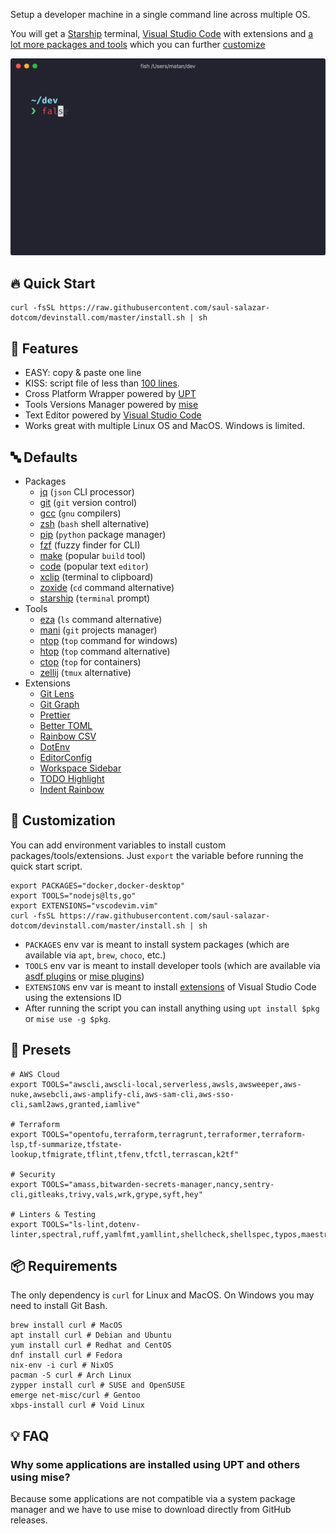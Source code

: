 Setup a developer machine in a single command line across multiple OS.

You will get a [Starship](https://starship.rs/) terminal, [Visual Studio Code](https://code.visualstudio.com/) with extensions and [a lot more packages and tools](#defaults) which you can further [customize](#customization)

![starship example](https://raw.githubusercontent.com/starship/starship/master/media/demo.gif)

## 🔥 Quick Start
```shell
curl -fsSL https://raw.githubusercontent.com/saul-salazar-dotcom/devinstall.com/master/install.sh | sh
```

## 🚀 Features
- EASY: copy & paste one line
- KISS: script file of less than [100 lines](https://github.com/saul-salazar-dotcom/devinstall.com).
- Cross Platform Wrapper powered by [UPT](https://github.com/sigoden/upt)
- Tools Versions Manager powered by [mise](https://github.com/jdx/mise)
- Text Editor powered by [Visual Studio Code](https://code.visualstudio.com/)
- Works great with multiple Linux OS and MacOS. Windows is limited.

## 🔤 Defaults

- Packages
    - [jq](https://jqlang.github.io/jq/) (`json` CLI processor)
    - [git](https://git-scm.com/) (`git` version control)
    - [gcc](https://gcc.gnu.org/) (`gnu` compilers)
    - [zsh](https://www.zsh.org/) (`bash` shell alternative)
    - [pip](https://pip.pypa.io/en/stable/) (`python` package manager)
    - [fzf](https://github.com/junegunn/fzf) (fuzzy finder for CLI)
    - [make](https://www.gnu.org/software/make/) (popular `build` tool)
    - [code](https://code.visualstudio.com/) (popular text `editor`)
    - [xclip](https://github.com/astrand/xclip) (terminal to clipboard)
    - [zoxide](https://zoxide.dev/) (`cd` command alternative)
    - [starship](https://starship.rs/) (`terminal` prompt)
- Tools
    - [eza](https://eza.rocks/) (`ls` command alternative)
    - [mani](https://manicli.com/) (`git` projects manager)
    - [ntop](https://github.com/gsass1/NTop) (`top` command for windows)
    - [htop](https://htop.dev/) (`top` command alternative)
    - [ctop](https://ctop.sh/) (`top` for containers)
    - [zellij](https://zellij.dev/) (`tmux` alternative)
- Extensions
    - [Git Lens](https://marketplace.visualstudio.com/items?itemName=eamodio.gitlens)
    - [Git Graph](https://marketplace.visualstudio.com/items?itemName=mhutchie.git-graph)
    - [Prettier](https://marketplace.visualstudio.com/items?itemName=esbenp.prettier-vscode)
    - [Better TOML](https://marketplace.visualstudio.com/items?itemName=bungcip.better-toml)
    - [Rainbow CSV](https://marketplace.visualstudio.com/items?itemName=mechatroner.rainbow-csv)
    - [DotEnv](https://marketplace.visualstudio.com/items?itemName=mikestead.dotenv)
    - [EditorConfig](https://marketplace.visualstudio.com/items?itemName=EditorConfig.EditorConfig)
    - [Workspace Sidebar](https://marketplace.visualstudio.com/items?itemName=sketchbuch.vsc-workspace-sidebar)
    - [TODO Highlight](https://marketplace.visualstudio.com/items?itemName=wayou.vscode-todo-highlight)
    - [Indent Rainbow](https://marketplace.visualstudio.com/items?itemName=oderwat.indent-rainbow)

## 📝 Customization

You can add environment variables to install custom packages/tools/extensions. Just `export` the variable before running the quick start script.

```shell
export PACKAGES="docker,docker-desktop"
export TOOLS="nodejs@lts,go"
export EXTENSIONS="vscodevim.vim"
curl -fsSL https://raw.githubusercontent.com/saul-salazar-dotcom/devinstall.com/master/install.sh | sh
```

- `PACKAGES` env var is meant to install system packages (which are available via `apt`, `brew`, `choco`, etc.)
- `TOOLS` env var is meant to install developer tools (which are available via [asdf plugins](https://github.com/asdf-vm/asdf-plugins?tab=readme-ov-file#plugin-list) or [mise plugins](https://github.com/mise-plugins/registry?tab=readme-ov-file#plugin-list))
- `EXTENSIONS` env var is meant to install [extensions](https://marketplace.visualstudio.com/vscode) of Visual Studio Code using the extensions ID
- After running the script you can install anything using `upt install $pkg` or `mise use -g $pkg`.

## 🎨 Presets

```shell
# AWS Cloud
export TOOLS="awscli,awscli-local,serverless,awsls,awsweeper,aws-nuke,awsebcli,aws-amplify-cli,aws-sam-cli,aws-sso-cli,saml2aws,granted,iamlive"

# Terraform
export TOOLS="opentofu,terraform,terragrunt,terraformer,terraform-lsp,tf-summarize,tfstate-lookup,tfmigrate,tflint,tfenv,tfctl,terrascan,k2tf"

# Security
export TOOLS="amass,bitwarden-secrets-manager,nancy,sentry-cli,gitleaks,trivy,vals,wrk,grype,syft,hey"

# Linters & Testing
export TOOLS="ls-lint,dotenv-linter,spectral,ruff,yamlfmt,yamllint,shellcheck,shellspec,typos,maestro,goss,hyperfine"
```

## 📦 Requirements

The only dependency is `curl` for Linux and MacOS. On Windows you may need to install Git Bash.

```shell
brew install curl # MacOS
apt install curl # Debian and Ubuntu
yum install curl # Redhat and CentOS
dnf install curl # Fedora
nix-env -i curl # NixOS
pacman -S curl # Arch Linux
zypper install curl # SUSE and OpenSUSE
emerge net-misc/curl # Gentoo
xbps-install curl # Void Linux
```

## 💡 FAQ

### Why some applications are installed using UPT and others using mise?
Because some applications are not compatible via a system package manager and we have to use mise to download directly from GitHub releases.
